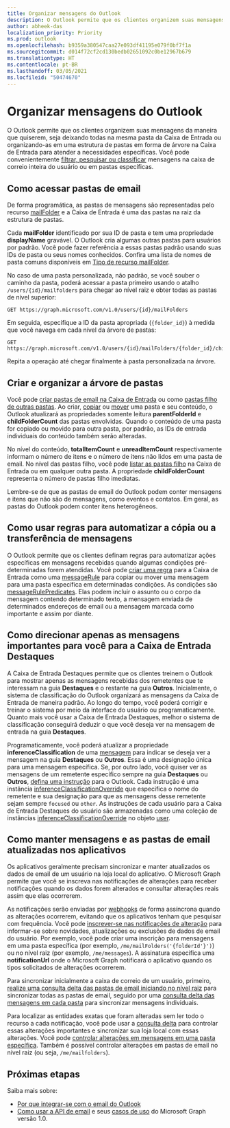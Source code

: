 ```yaml
---
title: Organizar mensagens do Outlook
description: O Outlook permite que os clientes organizem suas mensagens da maneira que quiserem, seja deixando todas na mesma pasta da Caixa de Entrada ou organizando-as em uma estrutura de pastas em forma de árvore na Caixa de Entrada para atender a necessidades específicas. Você pode filtrar, pesquisar ou classificar mensagens convenientemente na caixa de correio do usuário
author: abheek-das
localization_priority: Priority
ms.prod: outlook
ms.openlocfilehash: b9359a380547caa27e093df41195e079f0bf7f1a
ms.sourcegitcommit: d014f72cf2cd130bedb02651092c0be12967b679
ms.translationtype: HT
ms.contentlocale: pt-BR
ms.lasthandoff: 03/05/2021
ms.locfileid: "50474670"
---
```

# <a name="organize-outlook-messages"></a>Organizar mensagens do Outlook

O Outlook permite que os clientes organizem suas mensagens da maneira que quiserem, seja deixando todas na mesma pasta da Caixa de Entrada ou organizando-as em uma estrutura de pastas em forma de árvore na Caixa de Entrada para atender a necessidades específicas. Você pode convenientemente [filtrar, pesquisar ou classificar](query-parameters.md) mensagens na caixa de correio inteira do usuário ou em pastas específicas.

## <a name="accessing-mail-folders"></a>Como acessar pastas de email

De forma programática, as pastas de mensagens são representadas pelo recurso [mailFolder](/graph/api/resources/mailfolder?view=graph-rest-1.0) e a Caixa de Entrada é uma das pastas na raiz da estrutura de pastas.

Cada **mailFolder** identificado por sua ID de pasta e tem uma propriedade **displayName** gravável. O Outlook cria algumas outras pastas para usuários por padrão. Você pode fazer referência a essas pastas padrão usando suas IDs de pasta ou seus nomes conhecidos. Confira uma lista de nomes de pasta comuns disponíveis em [Tipo de recurso mailFolder](/graph/api/resources/mailfolder?view=graph-rest-1.0).

No caso de uma pasta personalizada, não padrão, se você souber o caminho da pasta, poderá acessar a pasta primeiro usando o atalho `/users/{id}/mailfolders` para chegar ao nível raiz e obter todas as pastas de nível superior:

```http
GET https://graph.microsoft.com/v1.0/users/{id}/mailFolders
```

Em seguida, especifique a ID da pasta apropriada (`{folder_id}`) à medida que você navega em cada nível da árvore de pastas:

```http
GET https://graph.microsoft.com/v1.0/users/{id}/mailFolders/{folder_id}/childfolders
```

Repita a operação até chegar finalmente à pasta personalizada na árvore.

## <a name="creating-and-organizing-the-folder-tree"></a>Criar e organizar a árvore de pastas

Você pode [criar pastas de email na Caixa de Entrada](/graph/api/user-post-mailfolders?view=graph-rest-1.0) ou como [pastas filho de outras pastas](/graph/api/mailfolder-post-childfolders?view=graph-rest-1.0). Ao criar, [copiar](/graph/api/mailfolder-copy?view=graph-rest-1.0) ou [mover](/graph/api/mailfolder-move?view=graph-rest-1.0) uma pasta e seu conteúdo, o Outlook atualizará as propriedades somente leitura **parentFolderId** e **childFolderCount** das pastas envolvidas. Quando o conteúdo de uma pasta for copiado ou movido para outra pasta, por padrão, as IDs de entrada individuais do conteúdo também serão alteradas.

No nível do conteúdo, **totalItemCount** e **unreadItemCount** respectivamente informam o número de itens e o número de itens não lidos em uma pasta de email.
No nível das pastas filho, você pode [listar as pastas filho](/graph/api/user-list-mailfolders?view=graph-rest-1.0) na Caixa de Entrada ou em qualquer outra pasta.
A propriedade **childFolderCount** representa o número de pastas filho imediatas.

Lembre-se de que as pastas de email do Outlook podem conter mensagens e itens que não são de mensagens, como eventos e contatos. Em geral, as pastas do Outlook podem conter itens heterogêneos.

## <a name="using-rules-to-automate-copying-or-moving-messages"></a>Como usar regras para automatizar a cópia ou a transferência de mensagens

O Outlook permite que os clientes definam regras para automatizar ações específicas em mensagens recebidas quando algumas condições pré-determinadas forem atendidas. Você pode [criar uma regra](/graph/api/mailfolder-post-messagerules?view=graph-rest-1.0) para a Caixa de Entrada como uma [messageRule](/graph/api/resources/messagerule?view=graph-rest-1.0) para copiar ou mover uma mensagem para uma pasta específica em determinadas condições.
As condições são [messageRulePredicates](/graph/api/resources/messagerulepredicates?view=graph-rest-1.0). Elas podem incluir o assunto ou o corpo da mensagem contendo determinado texto, a mensagem enviada de determinados endereços de email ou a mensagem marcada como importante e assim por diante.

## <a name="directing-only-the-messages-you-care-for-to-the-focused-inbox"></a>Como direcionar apenas as mensagens importantes para você para a Caixa de Entrada Destaques

A Caixa de Entrada Destaques permite que os clientes treinem o Outlook para mostrar apenas as mensagens recebidas dos remetentes que te interessam na guia **Destaques** e o restante na guia **Outros**. Inicialmente, o sistema de classificação do Outlook organizará as mensagens da Caixa de Entrada de maneira padrão. Ao longo do tempo, você poderá corrigir e treinar o sistema por meio da interface do usuário ou programaticamente. Quanto mais você usar a Caixa de Entrada Destaques, melhor o sistema de classificação conseguirá deduzir o que você deseja ver na mensagem de entrada na guia **Destaques**.

Programaticamente, você poderá atualizar a propriedade **inferenceClassification** de uma [mensagem](/graph/api/resources/message?view=graph-rest-1.0) para indicar se deseja ver a mensagem na guia **Destaques** ou **Outros**. Essa é uma designação única para uma mensagem específica. Se, por outro lado, você quiser ver as mensagens de um remetente específico sempre na guia **Destaques** ou **Outros**, [defina uma instrução](/graph/api/inferenceclassification-post-overrides?view=graph-rest-1.0) para o Outlook. Cada instrução é uma instância [inferenceClassificationOverride](/graph/api/resources/inferenceclassificationoverride?view=graph-rest-1.0) que especifica o nome do remetente e sua designação para que as mensagens desse remetente sejam sempre `focused` ou `other`. As instruções de cada usuário para a Caixa de Entrada Destaques do usuário são armazenadas como uma coleção de instâncias [inferenceClassificationOverride](/graph/api/resources/inferenceclassificationoverride?view=graph-rest-1.0) no objeto [user](/graph/api/resources/user?view=graph-rest-1.0).

## <a name="keeping-messages-and-mail-folders-up-to-date-in-apps"></a>Como manter mensagens e as pastas de email atualizadas nos aplicativos

Os aplicativos geralmente precisam sincronizar e manter atualizados os dados de email de um usuário na loja local do aplicativo. O Microsoft Graph permite que você se inscreva nas notificações de alterações para receber notificações quando os dados forem alterados e consultar alterações reais assim que elas ocorrerem.

As notificações serão enviadas por [webhooks](/graph/api/resources/webhooks?view=graph-rest-1.0) de forma assíncrona quando as alterações ocorrerem, evitando que os aplicativos tenham que pesquisar com frequência. Você pode [inscrever-se nas notificações de alteração](/graph/api/subscription-post-subscriptions?view=graph-rest-1.0) para informar-se sobre novidades, atualizações ou exclusões de dados de email do usuário. Por exemplo, você pode criar uma inscrição para mensagens em uma pasta específica (por exemplo, `/me/mailFolders('{folderId'}')`) ou no nível raiz (por exemplo, `/me/messages`). A assinatura especifica uma **notificationUrl** onde o Microsoft Graph notificará o aplicativo quando os tipos solicitados de alterações ocorrerem.

Para sincronizar inicialmente a caixa de correio de um usuário, primeiro, [realize uma consulta delta das pastas de email iniciando no nível raiz](/graph/api/mailfolder-delta?view=graph-rest-1.0) para sincronizar todas as pastas de email, seguido por uma [consulta delta das mensagens em cada pasta](/graph/api/message-delta?view=graph-rest-1.0) para sincronizar mensagens individuais.

Para localizar as entidades exatas que foram alteradas sem ler todo o recurso a cada notificação, você pode usar a [consulta delta](delta-query-overview.md) para controlar essas alterações importantes e sincronizar sua loja local com essas alterações. Você pode [controlar alterações em mensagens em uma pasta específica](delta-query-messages.md). Também é possível controlar alterações em pastas de email no nível raiz (ou seja, `/me/mailfolders`).

## <a name="next-steps"></a>Próximas etapas

Saiba mais sobre:

- [Por que integrar-se com o email do Outlook](outlook-mail-concept-overview.md)
- [Como usar a API de email](/graph/api/resources/mail-api-overview?view=graph-rest-1.0) e seus [casos de uso](/graph/api/resources/mail-api-overview?view=graph-rest-1.0#common-use-cases) do Microsoft Graph versão 1.0.
